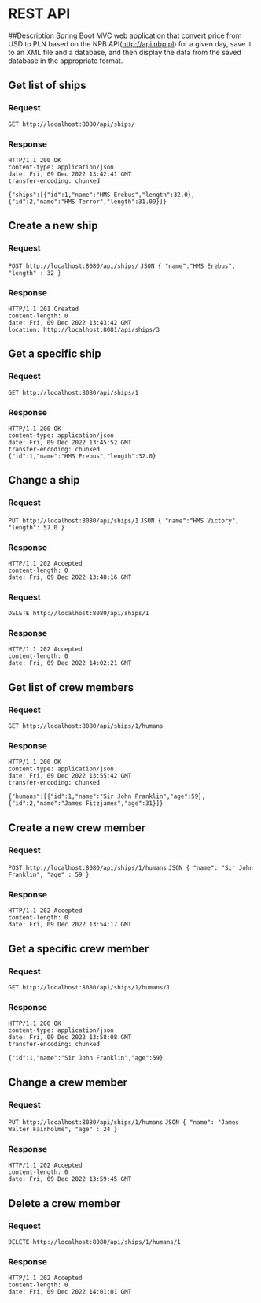# REST API

##Description
 Spring Boot MVC web application that convert price from USD to PLN based on
 the NPB API(http://api.nbp.pl) for a given day, save it to an XML file and a database,
 and then display the data from the saved database in
 the appropriate format. 

## Get list of ships

### Request

`GET http://localhost:8080/api/ships/`

### Response
    HTTP/1.1 200 OK
    content-type: application/json
    date: Fri, 09 Dec 2022 13:42:41 GMT
    transfer-encoding: chunked
    
    {"ships":[{"id":1,"name":"HMS Erebus","length":32.0},{"id":2,"name":"HMS Terror","length":31.09}]}

## Create a new ship

### Request

`POST http://localhost:8080/api/ships/`
` JSON
    {
    "name":"HMS Erebus",
    "length" : 32
    }
`
### Response
    HTTP/1.1 201 Created
    content-length: 0
    date: Fri, 09 Dec 2022 13:43:42 GMT
    location: http://localhost:8081/api/ships/3

## Get a specific ship

### Request

`GET http://localhost:8080/api/ships/1`

### Response
    HTTP/1.1 200 OK
    content-type: application/json
    date: Fri, 09 Dec 2022 13:45:52 GMT
    transfer-encoding: chunked
    {"id":1,"name":"HMS Erebus","length":32.0}
    

## Change a ship

### Request

`PUT http://localhost:8080/api/ships/1`
` JSON
    {
	"name":"HMS Victory",
  	"length": 57.0
    }
`
### Response
    HTTP/1.1 202 Accepted
    content-length: 0
    date: Fri, 09 Dec 2022 13:48:16 GMT

### Request

`DELETE http://localhost:8080/api/ships/1`

### Response
    HTTP/1.1 202 Accepted
    content-length: 0
    date: Fri, 09 Dec 2022 14:02:21 GMT
    


## Get list of crew members

### Request

`GET http://localhost:8080/api/ships/1/humans`

### Response
    HTTP/1.1 200 OK
    content-type: application/json
    date: Fri, 09 Dec 2022 13:55:42 GMT
    transfer-encoding: chunked
    
    {"humans":[{"id":1,"name":"Sir John Franklin","age":59},{"id":2,"name":"James Fitzjames","age":31}]}

## Create a new crew member

### Request

`POST http://localhost:8080/api/ships/1/humans`
` JSON
    {
	"name": "Sir John Franklin",
  	"age" : 59
    }
`
### Response
    HTTP/1.1 202 Accepted
    content-length: 0
    date: Fri, 09 Dec 2022 13:54:17 GMT

## Get a specific crew member

### Request

`GET http://localhost:8080/api/ships/1/humans/1`

### Response
    HTTP/1.1 200 OK
    content-type: application/json
    date: Fri, 09 Dec 2022 13:58:08 GMT
    transfer-encoding: chunked
    
    {"id":1,"name":"Sir John Franklin","age":59}
    

## Change a crew member

### Request

`PUT http://localhost:8080/api/ships/1/humans`
` JSON
    {
	"name": "James Walter Fairholme",
  	"age" : 24
    }
`
### Response
    HTTP/1.1 202 Accepted
    content-length: 0
    date: Fri, 09 Dec 2022 13:59:45 GMT
    
## Delete a crew member

### Request

`DELETE http://localhost:8080/api/ships/1/humans/1`

### Response
    HTTP/1.1 202 Accepted
    content-length: 0
    date: Fri, 09 Dec 2022 14:01:01 GMT
    

    



    


